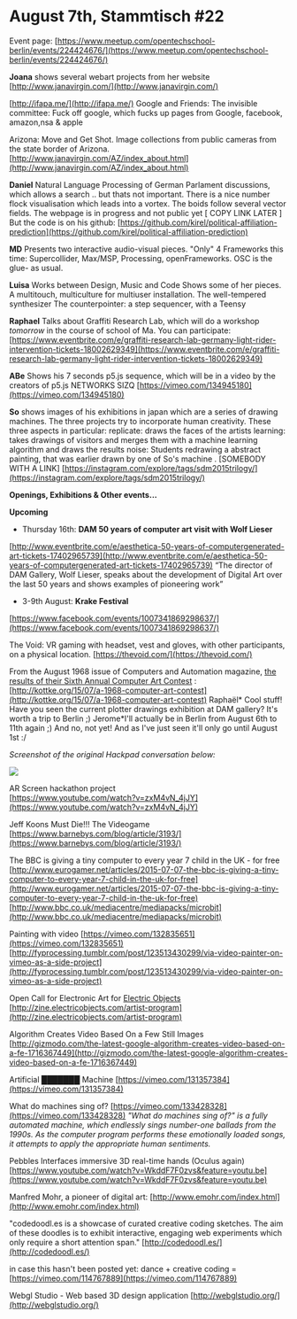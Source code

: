 # **August 7th, Stammtisch #22**

Event page:
[https://www.meetup.com/opentechschool-berlin/events/224424676/](https://www.meetup.com/opentechschool-berlin/events/224424676/)

**Joana**
shows several webart projects from her website
[http://www.janavirgin.com/](http://www.janavirgin.com/)

[http://ifapa.me/](http://ifapa.me/)
Google and Friends: The invisible committee: Fuck off google, which fucks up pages from Google, facebook, amazon,nsa & apple

Arizona: Move and Get Shot. Image collections from public cameras from the state border of Arizona.
[http://www.janavirgin.com/AZ/index_about.html](http://www.janavirgin.com/AZ/index_about.html)

**Daniel**
Natural Language Processing of German Parlament discussions, which allows a search .. but thats not important. There is a nice number flock visualisation which leads into a vortex. The boids follow several vector fields.
The webpage is in progress and not public yet [ COPY LINK LATER ]  
But the code is on his github: [https://github.com/kirel/political-affiliation-prediction](https://github.com/kirel/political-affiliation-prediction)

**MD** 
Presents two interactive audio-visual pieces. 
"Only" 4 Frameworks this time: Supercollider, Max/MSP, Processing, openFrameworks. OSC is the glue- as usual. 

**Luisa**
Works between Design, Music and Code
Shows some of her pieces.
A multitouch, multiculture for multiuser installation.
The well-tempered synthesizer
The counterpointer: a step sequencer, with a Teensy

**Raphael**
Talks about Graffiti Research Lab, which will do a workshop *tomorrow* in the course of school of Ma. You can participate: [https://www.eventbrite.com/e/graffiti-research-lab-germany-light-rider-intervention-tickets-18002629349](https://www.eventbrite.com/e/graffiti-research-lab-germany-light-rider-intervention-tickets-18002629349)

**ABe**
Shows his 7 seconds p5.js sequence, which will be in a video by the creators of p5.js
NETWORKS SIZQ [https://vimeo.com/134945180](https://vimeo.com/134945180)

**So**
shows images of his exhibitions in japan which are a series of drawing machines.
The three projects try to incorporate human creativity. These three aspects in particular:
replicate: draws the faces of the artists
learning: takes drawings of visitors and merges them with a machine learning algorithm and draws the results
noise: Students redrawing a abstract painting, that was earlier drawn by one of So's machine .
[SOMEBODY WITH A LINK]
[https://instagram.com/explore/tags/sdm2015trilogy/](https://instagram.com/explore/tags/sdm2015trilogy/)

**Openings, Exhibitions & Other events...**

**Upcoming**

- Thursday 16th: **DAM 50 years of computer art visit with Wolf Lieser**

[http://www.eventbrite.com/e/aesthetica-50-years-of-computergenerated-art-tickets-17402965739](http://www.eventbrite.com/e/aesthetica-50-years-of-computergenerated-art-tickets-17402965739)
“The director of DAM Gallery, Wolf Lieser, speaks about the development of Digital Art over the last 50 years and shows examples of pioneering work”




- 3-9th August: **Krake Festival**

[https://www.facebook.com/events/1007341869298637/](https://www.facebook.com/events/1007341869298637/)


The Void: VR gaming with headset, vest and gloves, with other participants, on a physical location.
[https://thevoid.com/](https://thevoid.com/)

From the August 1968 issue of Computers and Automation magazine, [the results of their Sixth Annual Computer Art Contest](https://archive.org/details/bitsavers_computersA_8817283) : [http://kottke.org/15/07/a-1968-computer-art-contest](http://kottke.org/15/07/a-1968-computer-art-contest)
Raphaël* Cool stuff! Have you seen the current plotter drawings exhibition at DAM gallery? It's worth a trip to Berlin ;)
Jerome*I'll actually be in Berlin from August 6th to 11th again ;) And no, not yet! And as I've just seen it'll only go until August 1st :/

*Screenshot of the original Hackpad conversation below:*

![](https://d2mxuefqeaa7sj.cloudfront.net/s_039437B60E1187F9C871082963DC205ABD2D9B9CE487F1D586F6E4ACCB9A0F32_1463826339243_Capture+decran+2016-05-21+a+12.25.02.jpg)


AR Screen hackathon project   
[https://www.youtube.com/watch?v=zxM4vN_4jJY](https://www.youtube.com/watch?v=zxM4vN_4jJY)

Jeff Koons Must Die!!! The Videogame
[https://www.barnebys.com/blog/article/3193/](https://www.barnebys.com/blog/article/3193/)

The BBC is giving a tiny computer to every year 7 child in the UK - for free
[http://www.eurogamer.net/articles/2015-07-07-the-bbc-is-giving-a-tiny-computer-to-every-year-7-child-in-the-uk-for-free](http://www.eurogamer.net/articles/2015-07-07-the-bbc-is-giving-a-tiny-computer-to-every-year-7-child-in-the-uk-for-free)
[http://www.bbc.co.uk/mediacentre/mediapacks/microbit](http://www.bbc.co.uk/mediacentre/mediapacks/microbit)

Painting with video
[https://vimeo.com/132835651](https://vimeo.com/132835651)
[http://fyprocessing.tumblr.com/post/123513430299/via-video-painter-on-vimeo-as-a-side-project](http://fyprocessing.tumblr.com/post/123513430299/via-video-painter-on-vimeo-as-a-side-project)

Open Call for Electronic Art for [Electric Objects](https://www.electricobjects.com/)
[http://zine.electricobjects.com/artist-program](http://zine.electricobjects.com/artist-program)

Algorithm Creates Video Based On a Few Still Images
[http://gizmodo.com/the-latest-google-algorithm-creates-video-based-on-a-fe-1716367449](http://gizmodo.com/the-latest-google-algorithm-creates-video-based-on-a-fe-1716367449)

Artificial ███████ Machine
[https://vimeo.com/131357384](https://vimeo.com/131357384)

What do machines sing of?
[https://vimeo.com/133428328](https://vimeo.com/133428328)
*"What do machines sing of?" is a fully automated machine, which endlessly sings number-one ballads from the 1990s. As the computer program performs these emotionally loaded songs, it attempts to apply the appropriate human sentiments.*

Pebbles Interfaces immersive 3D real-time hands (Oculus again)
[https://www.youtube.com/watch?v=WkddF7F0zvs&feature=youtu.be](https://www.youtube.com/watch?v=WkddF7F0zvs&feature=youtu.be)

Manfred Mohr, a pioneer of digital art:
[http://www.emohr.com/index.html](http://www.emohr.com/index.html)

"codedoodl.es is a showcase of curated creative coding sketches. The aim of these doodles is to exhibit interactive, engaging web experiments which only require a short attention span." [http://codedoodl.es/](http://codedoodl.es/)

in case this hasn't been posted yet: dance + creative coding = [https://vimeo.com/114767889](https://vimeo.com/114767889)

Webgl Studio - Web based 3D design application
[http://webglstudio.org/](http://webglstudio.org/)


